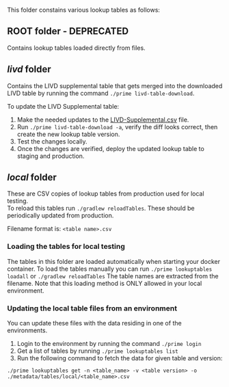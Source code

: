 This folder constains various lookup tables as follows:

## ROOT folder - DEPRECATED
Contains lookup tables loaded directly from files.

## _livd_ folder 
Contains the LIVD supplemental table that gets merged into the downloaded LIVD table by
running the command `./prime livd-table-download`. 

To update the LIVD Supplemental table:
1. Make the needed updates to the [LIVD-Supplemental.csv](livd/LIVD-Supplemental.csv) file.
2. Run `./prime livd-table-download -a`, verify the diff looks correct, then create the new lookup table version.
3. Test the changes locally.
4. Once the changes are verified, deploy the updated lookup table to staging and production.

## _local_ folder
These are CSV copies of lookup tables from production used for local testing.  
To reload this tables run `./gradlew reloadTables`. These should be periodically updated from production.

Filename format is:
`<table name>.csv`

### Loading the tables for local testing
The tables in this folder are loaded automatically when starting your docker container.
To load the tables manually you can run `./prime lookuptables loadall` or `./gradlew reloadTables`
The table names are extracted from the filename.  Note that this loading method is ONLY allowed in 
your local environment.

### Updating the local table files from an environment
You can update these files with the data residing in one of the environments.  
1. Login to the environment by running the command `./prime login`
2. Get a list of tables by running `./prime lookuptables list` 
3. Run the following command to fetch the data for given table and version:

`./prime lookuptables get -n <table_name> -v <table version> -o ./metadata/tables/local/<table_name>.csv`


